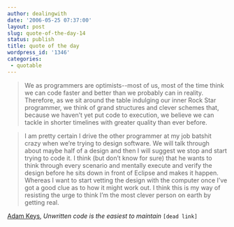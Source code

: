 ```yaml
---
author: dealingwith
date: '2006-05-25 07:37:00'
layout: post
slug: quote-of-the-day-14
status: publish
title: quote of the day
wordpress_id: '1346'
categories:
 - quotable
---
```


> We as programmers are optimists--most of us, most of the time think we can code faster and better than we probably can in reality. Therefore, as we sit around the table indulging our inner Rock Star programmer, we think of grand structures and clever schemes that, because we haven’t yet put code to execution, we believe we can tackle in shorter timelines with greater quality than ever before.

> I am pretty certain I drive the other programmer at my job batshit crazy when we’re trying to design software. We will talk through about maybe half of a design and then I will suggest we stop and start trying to code it. I think (but don’t know for sure) that he wants to think through every scenario and mentally execute and verify the design before he sits down in front of Eclipse and makes it happen. Whereas I want to start vetting the design with the computer once I’ve got a good clue as to how it might work out. I think this is my way of resisting the urge to think I’m the most clever person on earth by getting real.

[Adam Keys](https://therealadam.com), _Unwritten code is the easiest to maintain_ `[dead link]`
